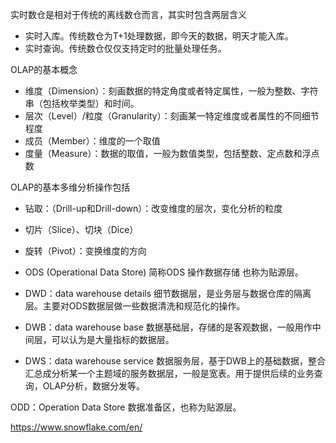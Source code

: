 


实时数仓是相对于传统的离线数仓而言，其实时包含两层含义
* 实时入库。传统数仓为T+1处理数据，即今天的数据，明天才能入库。
* 实时查询。传统数仓仅仅支持定时的批量处理任务。


OLAP的基本概念
* 维度（Dimension）：刻画数据的特定角度或者特定属性，一般为整数、字符串（包括枚举类型）和时间。
* 层次（Level）/粒度（Granularity）：刻画某一特定维度或者属性的不同细节程度
* 成员（Member）：维度的一个取值
* 度量（Measure）：数据的取值，一般为数值类型，包括整数、定点数和浮点数

OLAP的基本多维分析操作包括
* 钻取：（Drill-up和Drill-down）：改变维度的层次，变化分析的粒度
* 切片（Slice）、切块（Dice）
* 旋转（Pivot）：变换维度的方向

* ODS (Operational Data Store) 简称ODS  操作数据存储 也称为贴源层。
* DWD：data warehouse details 细节数据层，是业务层与数据仓库的隔离层。主要对ODS数据层做一些数据清洗和规范化的操作。
* DWB：data warehouse base 数据基础层，存储的是客观数据，一般用作中间层，可以认为是大量指标的数据层。
* DWS：data warehouse service 数据服务层，基于DWB上的基础数据，整合汇总成分析某一个主题域的服务数据层，一般是宽表。用于提供后续的业务查询，OLAP分析，数据分发等。

ODD：Operation Data Store 数据准备区，也称为贴源层。


https://www.snowflake.com/en/